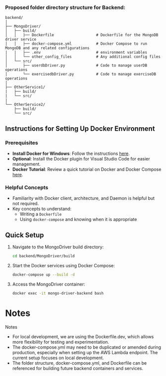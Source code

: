 ### Proposed folder directory structure for Backend:
```
backend/  
│  
├── MongoDriver/  
│   ├── build/  
│   │   ├── Dockerfile                   # Dockerfile for the MongoDB driver service  
│   │   ├── docker-compose.yml           # Docker Compose to run MongoDB and any related configurations  
|   |   ├── .env                         # environment variables  
│   │   └── other_config_files           # Any additional config files   
│   └── src/  
│       ├── userdbDriver.py              # Code to manage userDB operations  
│       └── exercisedbDriver.py          # Code to manage exerciseDB operations  
│  
├── OtherService1/              
|   ├── build/                 
|   └── src/  
|  
└── OtherService2/  
    ├── build/                 
    └── src/  
```

## Instructions for Setting Up Docker Environment

### Prerequisites
- **Install Docker for Windows**: Follow the instructions [here](https://docs.docker.com/desktop/install/windows-install/).
- **Optional**: Install the Docker plugin for Visual Studio Code for easier management.
- **Docker Tutorial**: Review a quick tutorial on Docker and Docker Compose [here](https://www.educative.io/blog/docker-compose-tutorial).

### Helpful Concepts
- Familiarity with Docker client, architecture, and Daemon is helpful but not required.
- Key concepts to understand:
  - Writing a `Dockerfile`
  - Using `docker-compose` and knowing when it is appropriate

## Quick Setup

1. Navigate to the MongoDriver build directory:
   ```bash
   cd backend/MongoDriver/build
2. Start the Docker services using Docker Compose:
    ```bash
    docker-compose up --build -d
3. Access the MongoDriver container:
    ```bash
    docker exec -it mongo-driver-backend bash

# Notes
Notes
- For local development, we are using the Dockerfile.dev, which allows more flexibility for testing and experimentation.  
- The docker-compose.yml may need to be duplicated or amended during production, especially when setting up the AWS Lambda endpoint. The current setup focuses on local development.  
- The folder structure, docker-compose.yml, and Dockerfile can be referenced for building future backend containers and services.  